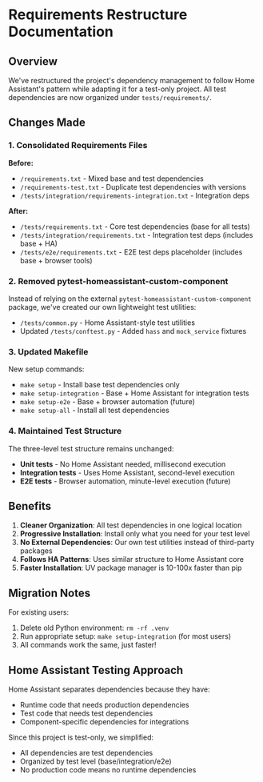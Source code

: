 # Requirements Restructure Documentation

## Overview

We've restructured the project's dependency management to follow Home Assistant's pattern while adapting it for a test-only project. All test dependencies are now organized under `tests/requirements/`.

## Changes Made

### 1. Consolidated Requirements Files

**Before:**
- `/requirements.txt` - Mixed base and test dependencies
- `/requirements-test.txt` - Duplicate test dependencies with versions
- `/tests/integration/requirements-integration.txt` - Integration deps

**After:**
- `/tests/requirements.txt` - Core test dependencies (base for all tests)
- `/tests/integration/requirements.txt` - Integration test deps (includes base + HA)
- `/tests/e2e/requirements.txt` - E2E test deps placeholder (includes base + browser tools)

### 2. Removed pytest-homeassistant-custom-component

Instead of relying on the external `pytest-homeassistant-custom-component` package, we've created our own lightweight test utilities:

- `/tests/common.py` - Home Assistant-style test utilities
- Updated `/tests/conftest.py` - Added `hass` and `mock_service` fixtures

### 3. Updated Makefile

New setup commands:
- `make setup` - Install base test dependencies only
- `make setup-integration` - Base + Home Assistant for integration tests
- `make setup-e2e` - Base + browser automation (future)
- `make setup-all` - Install all test dependencies

### 4. Maintained Test Structure

The three-level test structure remains unchanged:
- **Unit tests** - No Home Assistant needed, millisecond execution
- **Integration tests** - Uses Home Assistant, second-level execution
- **E2E tests** - Browser automation, minute-level execution (future)

## Benefits

1. **Cleaner Organization**: All test dependencies in one logical location
2. **Progressive Installation**: Install only what you need for your test level
3. **No External Dependencies**: Our own test utilities instead of third-party packages
4. **Follows HA Patterns**: Uses similar structure to Home Assistant core
5. **Faster Installation**: UV package manager is 10-100x faster than pip

## Migration Notes

For existing users:
1. Delete old Python environment: `rm -rf .venv`
2. Run appropriate setup: `make setup-integration` (for most users)
3. All commands work the same, just faster!

## Home Assistant Testing Approach

Home Assistant separates dependencies because they have:
- Runtime code that needs production dependencies
- Test code that needs test dependencies
- Component-specific dependencies for integrations

Since this project is test-only, we simplified:
- All dependencies are test dependencies
- Organized by test level (base/integration/e2e)
- No production code means no runtime dependencies